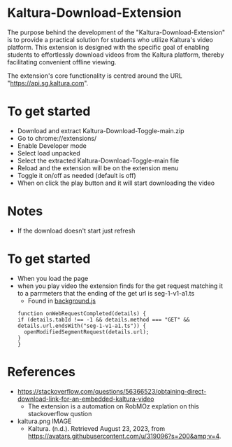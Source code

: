 # Kaltura-Download-Extension
The purpose behind the development of the "Kaltura-Download-Extension" is to provide a practical solution for students who utilize Kaltura's video platform. This extension is designed with the specific goal of enabling students to effortlessly download videos from the Kaltura platform, thereby facilitating convenient offline viewing.

The extension's core functionality is centred around the URL "https://api.sg.kaltura.com".

# To get started 
- Download and extract Kaltura-Download-Toggle-main.zip
- Go to chrome://extensions/
- Enable Developer mode
- Select load unpacked
- Select the extracted Kaltura-Download-Toggle-main file
- Reload and the extension will be on the extension menu 
- Toggle it on/off as needed (default is off)
- When on click the play button and it will start downloading the video
# Notes 
- If the download doesn't start just refresh
  
# To get started 
- When you load the page
- when you play video the extension finds for the get request matching it to a parrmeters that the ending of the get url is seg-1-v1-a1.ts
  - Found in [background.js](background.js)
  ```
  function onWebRequestCompleted(details) {
  if (details.tabId !== -1 && details.method === "GET" && details.url.endsWith("seg-1-v1-a1.ts")) {
    openModifiedSegmentRequest(details.url);
  }
  }
  ```
# References
- https://stackoverflow.com/questions/56366523/obtaining-direct-download-link-for-an-embedded-kaltura-video
  - The extension is a automation on RobMOz explation on this stackoverflow qustion
- kaltura.png IMAGE 
  - Kaltura. (n.d.). Retrieved August 23, 2023, from https://avatars.githubusercontent.com/u/319096?s=200&amp;v=4. 



